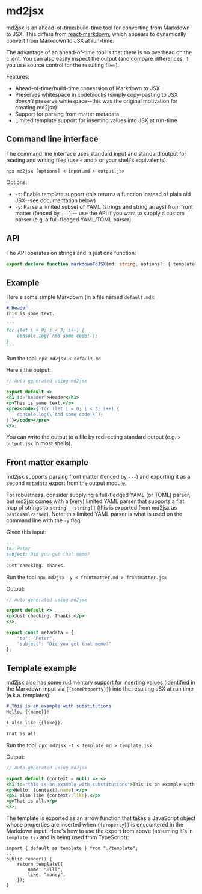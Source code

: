 # md2jsx
md2jsx is an ahead-of-time/build-time tool for converting from Markdown to JSX. This differs from [react-markdown](https://github.com/remarkjs/react-markdown), which appears to dynamically convert from Markdown to JSX at run-time.

The advantage of an ahead-of-time tool is that there is no overhead on the client. You can also easily inspect the output (and compare differences, if you use source control for the resulting files).

Features:

* Ahead-of-time/build-time conversion of Markdown to JSX
* Preserves whitespace in codeblocks (simply copy-pasting to JSX *doesn't* preserve whitespace--this was the original motivation for creating md2jsx)
* Support for parsing front matter metadata
* Limited template support for inserting values into JSX at run-time

## Command line interface
The command line interface uses standard input and standard output for reading and writing files (use `<` and `>` or your shell's equivalents).

```
npx md2jsx [options] < input.md > output.jsx
```

Options:

* `-t`: Enable template support (this returns a function instead of plain old JSX--see documentation below)
* `-y`: Parse a limited subset of YAML (strings and string arrays) from front matter (fenced by `---`) -- use the API if you want to supply a custom parser (e.g. a full-fledged YAML/TOML parser)

## API
The API operates on strings and is just one function:

```ts
export declare function markdownToJSX(md: string, options?: { template?: boolean; parseFrontMatter?: (text: string) => Record<string, any> }): string;
```

## Example
Here's some simple Markdown (in a file named `default.md`):

````md
# Header
This is some text.

```
for (let i = 0; i < 3; i++) {
    console.log(`And some code!`);
}
```
````

Run the tool: `npx md2jsx < default.md`

Here's the output:

```jsx
// Auto-generated using md2jsx

export default <>
<h1 id="header">Header</h1>
<p>This is some text.</p>
<pre><code>{`for (let i = 0; i < 3; i++) {
    console.log(\`And some code!\`);
}`}</code></pre>
</>;
```

You can write the output to a file by redirecting standard output (e.g. `> output.jsx` in most shells).

## Front matter example
md2jsx supports parsing front matter (fenced by `---`) and exporting it as a second `metadata` export from the output module.

For robustness, consider supplying a full-fledged YAML (or TOML) parser, but md2jsx comes with a (very) limited YAML parser that supports a flat map of strings to `string | string[]` (this is exported from md2jsx as `basicYamlParser`). Note: this limited YAML parser is what is used on the command line with the `-y` flag.

Given this input:

```md
---
to: Peter
subject: Did you get that memo?
---
Just checking. Thanks.
```

Run the tool `npx md2jsx -y < frontmatter.md > frontmatter.jsx`

Output:

```jsx
// Auto-generated using md2jsx

export default <>
<p>Just checking. Thanks.</p>
</>;

export const metadata = {
    "to": "Peter",
    "subject": "Did you get that memo?"
};
```

## Template example
md2jsx also has some rudimentary support for inserting values (identified in the Markdown input via `{{someProperty}}`) into the resulting JSX at run time (a.k.a. templates):

```md
# This is an example with substitutions
Hello, {{name}}!

I also like {{like}}.

That is all.
```

Run the tool: `npx md2jsx -t < template.md > template.jsx`

Output:

```jsx
// Auto-generated using md2jsx

export default (context = null) => <>
<h1 id="this-is-an-example-with-substitutions">This is an example with substitutions</h1>
<p>Hello, {context?.name}!</p>
<p>I also like {context?.like}.</p>
<p>That is all.</p>
</>;
```

The template is exported as an arrow function that takes a JavaScript object whose properties are inserted when `{{property}}` is encountered in the Markdown input. Here's how to use the export from above (assuming it's in `template.tsx` and is being used from TypeScript):

```tsx
import { default as template } from "./template";
...
public render() {
    return template({
        name: "Bill",
        like: "money",
    });
}
```
